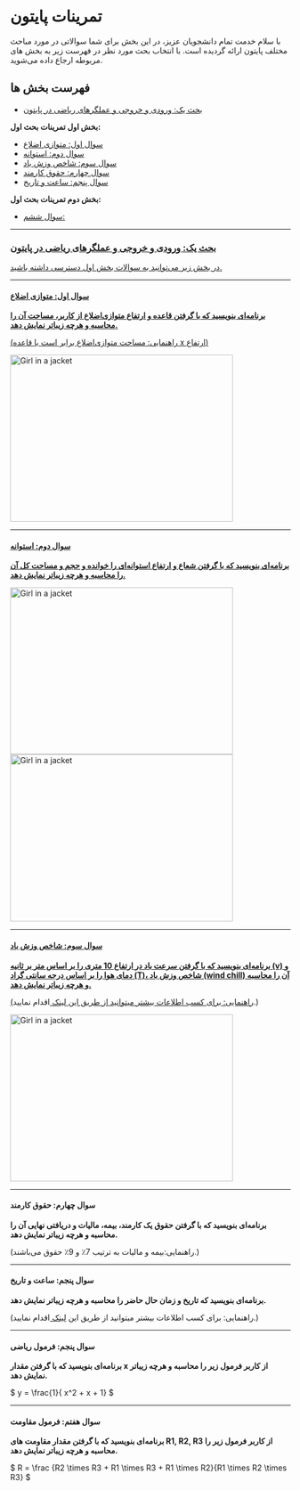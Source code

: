 # تمرینات پایتون
با سلام خدمت تمام دانشجویان عزیز، در این بخش برای شما سوالاتی در مورد مباحث مختلف پایتون ارائه گردیده است.
با انتخاب بحث مورد نظر در فهرست زیر به بخش های مربوطه ارجاع داده می‌شوید.

## فهرست بخش ها
* <a href='#part_one'>بحث یک: ورودی و خروجی و عملگرهای ریاضی در پایتون </a>
  
 __بخش اول تمرینات بحث اول:__

  * <a href='#part_one_1'>سوال اول: متوازی اضلاع </a>
  * <a href='#part_one_2'>سوال دوم: استوانه </a>
  * <a href='#part_one_3'>سوال سوم: شاخص وزش باد </a>
  * <a href='#part_one_4'> سوال چهارم: حقوق کارمند </a>
  * <a href='#part_one_5'>سوال پنجم: ساعت و تاریخ </a>
  
  __بخش دوم تمرینات بحث اول:__

  * <a href='#'>سوال ششم: 

---

<h3 id='part_one'>بحث یک: ورودی و خروجی و عملگرهای ریاضی در پایتون </h3>

در بخش زیر می‌توانید به سوالات بخش اول دسترسی داشته باشید.

---

<h4 id='part_one_1'>سوال اول: متوازی اضلاع </h4>

__برنامه‌ای بنویسید که با گرفتن قاعده و ارتفاع متوازی‌اضلاع از کاربر، مساحت آن را محاسبه و هرچه زیباتر نمایش دهد.__

(راهنمایی: مساحت متوازی‌اضلاع برابر است با قاعده x ارتفاع)


 <img src="https://bartaramouz.ir/wp-content/uploads/2023/02/%D9%85%D8%B3%D8%A6%D9%84%D9%87-%D9%85%D8%B3%D8%A7%D8%AD%D8%AA-%D9%85%D8%AA%D9%88%D8%A7%D8%B2%DB%8C-%D8%A7%D9%84%D8%A7%D8%B6%D9%84%D8%A7%D8%B9-%D8%A8%D8%B1%D8%AA%D8%B1-%D8%A2%D9%85%D9%88%D8%B2.png" alt="Girl in a jacket" width="400" height="300"> 

---

 <h4 id='part_one_2'>سوال دوم: استوانه </h4>

__برنامه‌ای بنویسید که با گرفتن شعاع و ارتفاع استوانه‌ای را خوانده و حجم و مساحت کل آن را محاسبه و هرچه زیباتر نمایش دهد.__

 <img src="https://rayad.org/wp-content/uploads/2020/07/7-min-7.jpg" alt="Girl in a jacket" width="400" height="300"> <img src="https://rayad.org/wp-content/uploads/2020/07/%D8%AA%D8%B5%D9%88%DB%8C%D8%B1-%D8%B4%D8%A7%D8%AE%D8%B5-%D8%A7%D8%B3%D8%AA%D9%88%D8%A7%D9%86%D9%87-min1.jpg" alt="Girl in a jacket" width="400" height="300"> 

---

 <h4 id='part_one_3'>سوال سوم: شاخص وزش باد </h4>

__برنامه‌ای بنویسید که با گرفتن سرعت باد در ارتفاع 10 متری را بر اساس متر بر ثانیه (v) و دمای هوا را بر اساس درجه سانتی گراد (T)، شاخص وزش باد (wind chill) آن را محاسبه و هرچه زیباتر نمایش دهد.__

(راهنمایی: برای کسب اطلاعات بیشتر میتوانید از طریق این <a href='https://climatology.ir/?p=10244'> لینک </a> اقدام نمایید.)

<img src="http://climatology.ir/wp-content/uploads/2014/11/wind-child1.jpg" alt="Girl in a jacket" width="400" height="300">

---


 <h4 id='part_one_4'>سوال چهارم: حقوق کارمند </h4>

__برنامه‌ای بنویسید که با گرفتن حقوق یک کارمند، بیمه، مالیات و دریافتی نهایی آن را محاسبه و هرچه زیباتر نمایش دهد.__

(راهنمایی:بیمه و مالیات به ترتیب 7٪ و 9٪ حقوق می‌باشند.)



---


 <h4 id='part_one_5'>سوال پنجم: ساعت و تاریخ </h4>

__برنامه‌ای بنویسید که تاریخ و زمان حال حاضر را محاسبه و هرچه زیباتر نمایش دهد.__

(راهنمایی: برای کسب اطلاعات بیشتر میتوانید از طریق این <a href='https://www.w3schools.com/python/python_datetime.asp'> لینک </a> اقدام نمایید.)

---


 <h4 id='part_one_6'>سوال پنجم: فرمول ریاضی </h4>

__برنامه‌ای بنویسید که با گرفتن مقدار x از کاربر فرمول زیر را  محاسبه و هرچه زیباتر نمایش دهد.__

$` y = \frac{1}{ x^2 + x + 1} `$

---


 <h4 id='part_one_7'>سوال هفتم: فرمول مقاومت </h4>

__برنامه‌ای بنویسید که با گرفتن مقدار مقاومت های R1, R2, R3 از کاربر فرمول زیر را  محاسبه و هرچه زیباتر نمایش دهد.__

$` R = \frac {R2 \times R3 + R1 \times R3 + R1 \times R2}{R1 \times R2 \times R3} `$